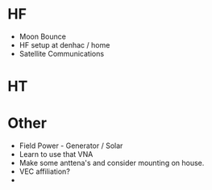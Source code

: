 <!-- TITLE: Hamprojects -->
<!-- SUBTITLE: A quick summary of Hamprojects -->

# HF
* Moon Bounce
* HF setup at denhac / home
* Satellite Communications
# HT
# Other
* Field Power - Generator / Solar
* Learn to use that VNA
* Make some anttena's and consider mounting on house.
* VEC affiliation?
* 
